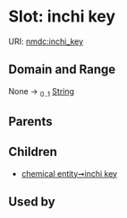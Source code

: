 
# Slot: inchi key




URI: [nmdc:inchi_key](https://microbiomedata/meta/inchi_key)


## Domain and Range

None &#8594;  <sub>0..1</sub> [String](types/String.md)

## Parents


## Children

 *  [chemical entity➞inchi key](chemical_entity_inchi_key.md)

## Used by

